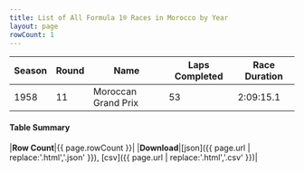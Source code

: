```yaml
---
title: List of All Formula 1® Races in Morocco by Year
layout: page
rowCount: 1
---
```


| Season | Round | Name | Laps Completed | Race Duration |
|--|--|--|--|--|
| 1958 | 11 | Moroccan Grand Prix | 53 | 2:09:15.1 |

#### Table Summary

|**Row Count**|{{ page.rowCount }}|
|**Download**|[json]({{ page.url | replace:'.html','.json' }}), [csv]({{ page.url | replace:'.html','.csv' }})|
